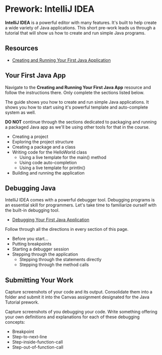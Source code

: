 # Prework: IntelliJ IDEA

**IntelliJ IDEA** is a powerful editor with many features. It's built to help
create a wide variety of Java applications. This short pre-work leads us
through a tutorial that will show us how to create and run simple Java
programs.

## Resources
* [Creating and Running Your First Java Application](https://www.jetbrains.com/help/idea/creating-and-running-your-first-java-application.html)

## Your First Java App
Navigate to the **Creating and Running Your First Java App** resource and
follow the instructions there. Only complete the sections listed below.

The guide shows you how to create and run simple Java applications. It shows
you how to start using it's powerful template and auto-complete system as well.

**DO NOT** continue through the sections dedicated to packaging and running
a packaged Java app as we'll be using other tools for that in the course.

* Creating a project
* Exploring the project structure
* Creating a package and a class
* Writing code for the HelloWorld class
  * Using a live template for the main() method
  * Using code auto-completion
  * Using a live template for println()
* Building and running the application

## Debugging Java
IntelliJ IDEA comes with a powerful debugger tool. Debugging programs is
an essential skill for programmers. Let's take time to familiarize ourself
with the built-in debugging tool.

* [Debugging Your First Java Application](https://www.jetbrains.com/help/idea/debugging-your-first-java-application.html)

Follow through all the directions in every section of this page.

* Before you start...
* Putting breakpoints
* Starting a debugger session
* Stepping through the application
  * Stepping through the statements directly
  * Stepping through the method calls

## Submitting Your Work
Capture screenshots of your code and its output. Consolidate them into a
folder and submit it into the Canvas assignment designated for the Java
Tutorial prework.

Capture screenshots of you debugging your code. Write something offering your
own definitions and explanations for each of these debugging concepts:

* Breakpoint
* Step-to-next-line
* Step-inside-function-call
* Step-out-of-function-call
